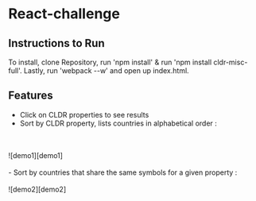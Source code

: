 # React-challenge

## Instructions to Run

To install, clone Repository, run 'npm install' & run 'npm install cldr-misc-full'. Lastly, run 'webpack --w' and open up index.html.

## Features

- Click on CLDR properties to see results
- Sort by CLDR property, lists countries in alphabetical order :
<br>
<br>
![demo1][demo1]
<br>
<br>
- Sort by countries that share the same symbols for a given property :
<br>
<br>
![demo2][demo2]



[demo1]: ./images/demo.png "Demo 1 of the page"
[demo2]: ./images/demo2.png "Demo 2 of the page"
